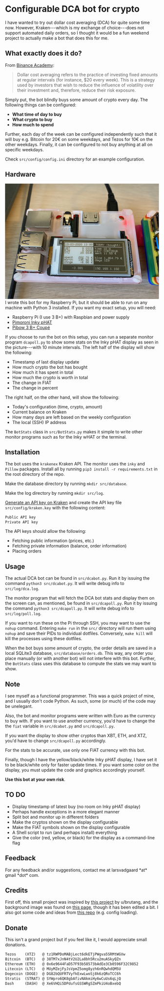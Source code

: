 
# Configurable DCA bot for crypto
I have wanted to try out dollar cost averaging (DCA) for quite some time now. However, Kraken---which is my exchange of choice---does not support automated daily orders, so I thought it would be a fun weekend project to actually make a bot that does this for me.

## What exactly does it do?
From [Binance Academy](https://www.binance.vision/glossary/dollar-cost-averaging):
>Dollar cost averaging refers to the practice of investing fixed amounts at regular intervals (for instance, $20 every week). This is a strategy used by investors that wish to reduce the influence of volatility over their investment and, therefore, reduce their risk exposure.

Simply put, the bot blindly buys some amount of crypto every day. The following things can be configured:
* **What time of day to buy**
* **What crypto to buy**
* **How much to spend**

Further, each day of the week can be configured independently such that it will buy e.g. Bitcoin for 20€ on some weekdays, and Tezos for 10€ on the other weekdays. Finally, it can be configured to not buy anything at all on specific weekdays.

Check `src/config/config.ini` directory for an example configuration.

## Hardware
![My RPi setup](https://raw.githubusercontent.com/LarsVadgaard/DCABot/master/images/setup1.jpg)
I wrote this bot for my Raspberry Pi, but it should be able to run on any machine with Python 3 installed. If you want my exact setup, you will need:
* Raspberry Pi (I use 3 B+) with Raspbian and power supply
* [Pimoroni Inky pHAT](https://shop.pimoroni.com/products/inky-phat?variant=12549254905939)
* [Pibow 3 B+ Coupé](https://shop.pimoroni.com/products/pibow-coupe-for-raspberry-pi-3-b-plus?variant=2601027993610)

If you choose to run the bot on this setup, you can run a separate monitor program `dcapoll.py` to show some stats on the Inky pHAT display as seen in the picture---with 10 minute intervals. The left half of the display will show the following:
* Timestamp of last display update
* How much crypto the bot has bought
* How much it has spent in total
* How much the crypto is worth in total
* The change in FIAT
* The change in percent

The right half, on the other hand, will show the following:
* Today's configuration (time, crypto, amount)
* Current balance on Kraken
* How many days are left based on the weekly configuration
* The local (SSH) IP address

The `BotStats` class in `src/BotStats.py` makes it simple to write other monitor programs such as for the Inky wHAT or the terminal.

## Installation
The bot uses the `krakenex` Kraken API. The monitor uses the `inky` and `Pillow` packages. Install all by running `pip3 install -r requirements.txt` in the root directory of the repo.

Make the database directory by running `mkdir src/database`.

Make the log directory by running `mkdir src/log`.

[Generate an API key on Kraken](https://support.kraken.com/hc/en-us/articles/360022839451-Generate-API-Keys) and create the API key file ```src/config/kraken.key``` with the following content:
```
Public API key
Private API key
```
The API keys should allow the following:
* Fetching public information (prices, etc.)
* Fetching private information (balance, order information)
* Placing orders

## Usage
The actual DCA bot can be found in `src/dcabot.py`. Run it by issuing the command `python3 src/dcabot.py`. It will write debug info to `src/log/dca.log`.

The monitor program that will fetch the DCA bot stats and display them on the screen can, as mentioned, be found in `src/dcapoll.py`. Run it by issuing the command ```python3 src/dcapoll.py```. It will write debug info to `src/log/poll.log`.

If you want to run these on the Pi through SSH, you may want to use the ```nohup``` command. Entering `make run` in the `src/` directory will run them using `nohup` and save their PIDs to individual dotfiles. Conversely, `make kill` will kill the processes using these dotfiles.

When the bot buys some amount of crypto, the order details are saved in a local SQLite3 database, `src/database/orders.db`. This way, any order you place manually (or with another bot) will not interfere with this bot. Further, the `BotStats` class uses this database to compute the stats we may want to show.

## Note
I see myself as a functional programmer. This was a quick project of mine, and I usually don't code Python. As such, some (or much) of the code may be unelegant.

Also, the bot and monitor programs were written with Euro as the currency to buy with. If you want to use another currency, you'd have to change the the `fiat` variable in `src/dcabot.py` and `src/dcapoll.py`.

If you want the display to show other cryptos than XBT, ETH, and XTZ, you'd have to change `src/dcapoll.py` accordingly.

For the stats to be accurate, use only one FIAT currency with this bot.

Finally, though I have the yellow/black/white Inky pHAT display, I have set it to be black/white only for faster update times. If you want some color on the display, you must update the code and graphics accordingly yourself.

**Use this bot at your own risk**.

## TO DO
* Display timestamp of latest buy (no room on Inky pHAT display)
* Perhaps handle exceptions in a more elegant manner
* Split bot and monitor up in different folders
* Make the cryptos shown on the display configurable
* Make the FIAT symbols shown on the display configurable
* A Shell script to run (and perhaps install) everything
* Give the color (red, yellow, or black) for the display as a command-line flag

## Feedback
For any feedback and/or suggestions, contact me at larsvadgaard \*at\* gmail \*dot\* com.

## Credits
First off, this small project was inspired by [this project](https://www.reddit.com/r/CryptoCurrency/comments/d737wg/i_set_up_a_raspberry_pi_trading_bot_with_an_eink/) by u/brutang, and the background image was found on [this page](https://www.electromaker.io/project/view/taking-the-raspberry-pi-inky-phat-to-the-next-level), though it has been edited a bit. I also got some code and ideas from [this repo](https://github.com/Dodo33/btfd-bitcoin-bot) (e.g. config loading).

## Donate
This isn't a grand project but if you feel like it, I would appreciate small donations.
```
Tezos    (XTZ)   @ tz1RWPDoMABjLect6dkETjPWgva5SRMtWGVw
Bitcoin  (BTC)   @ 38TM7xJnN4tV2U2La8bh5Rcu2muASkyQZn
Ethereum (ETH)   @ 0x6e9644FaD57F93b58573bAdEe3Cb0596F32C9852
Litecoin (LTC)   @ MUyMZejFyJsVpmZ5omg8yzh6nRQwhdQM5U
Dogecoin (DOGE)  @ DG82bQUFRTVyfkExwLwoSj8k6zQRoTCC6h
Stratis  (STRAT) @ SYWpro6QK8gbAfivNAkmiHy6wCuUs6qLjQ
Dash     (DASH)  @ Xe6VHQi5DPdufsGSSWRg5ZmPkiU4oBxebQ
```
